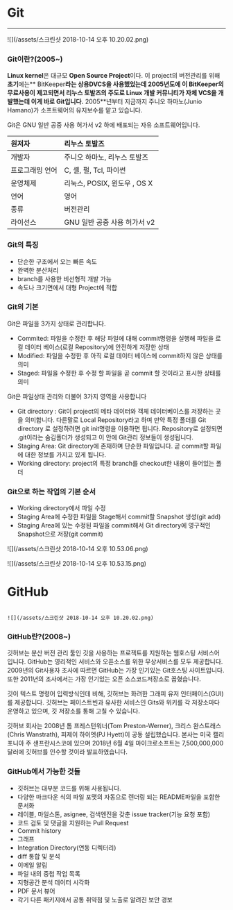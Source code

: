 # Git

---

![](/assets/스크린샷 2018-10-14 오후 10.20.02.png)

### Git이란?\(2005~\)

**Linux kernel**은 대규모 **Open Source Project**이다. 이 project의 버전관리를 위해 **초기**에는** BitKeeper**라는 **상용DVCS**을 사용했었는데 2005년도에 이 BitKeeper의 **무료사용이 제고**되면서 **리누스 토발즈**의 주도로 Linux 개발 커뮤니티가 **자체 VCS을 개발**했는데 이게 바로 **Git**입니다.** 2005**년부터 지금까지 주니오 하마노\(Junio Hamano\)가 소프트웨어의 유지보수를 맡고 있습니다.

Git은 GNU 일반 공중 사용 허가서 v2 하에 배포되는 자유 소프트웨어입니다.

| **원저자** | **리누스 토발즈** |
| :--- | :--- |
| 개발자 | 주니오 하마노, 리누스 토발즈 |
| 프로그래밍 언어 | C, 셸, 펄, Tcl, 파이썬 |
| 운영체제 | 리눅스,  POSIX,  윈도우 , OS X |
| 언어 | 영어 |
| 종류 | 버전관리 |
| 라이선스 | GNU 일반 공중 사용 허가서 v2 |

#### 

### Git의 특징

* 단순한 구조에서 오는 빠른 속도
* 완벽한 분산처리
* branch를 사용한 비선형적 개발 가능
* 속도나 크기면에서 대형 Project에 적합

### Git의 기본

Git은 파일을 3가지 상태로 관리합니다.

* Commited: 파일을 수정한 후 해당 파일에 대해 commit명령을 실행해 파일을 로컬 데이터 베이스\(로컬 Repository\)에 안전하게 저장한 상태
* Modified: 파일을 수정한 후 아직 로컬 데이터 베이스에 commit하지 않은 상태를 의미
* Staged: 파일을 수정한 후 수정 할 파일을 곧 commit 할 것이라고 표시한 상태를 의미

Git은 파일상태 관리와 더불어 3가지 영역을 사용합니다

* Git directory : Git이 project의 메타 데이터와 객체 데이터베이스를 저장하는 곳을 의미합니다. 다른말로 Local Repository라고 하며 만약 특정 폴더를 Git directory 로 설정하려면 git init명령을 이용하면 됩니다. Repository로 설정되면 .git이라는 숨김폴더가 생성되고 이 안에 Git관리 정보들이 생성됩니다.
* Staging Area: Git directory에 존재하며 단순한 파일입니다. 곧 commit할 파일에 대한 정보를 가지고 있게 됩니다.
* Working directory: project의 특정 branch를 checkout한 내용이 들어있는 폴더

### Git으로 하는 작업의 기본 순서

* Working directory에서 파일 수정
* Staging Area에 수정한 파일을  Stage해서 commit할 Snapshot 생성\(git add\)
* Staging Area에 있는 수정된 파일을 commit해서 Git directory에 영구적인 Snapshot으로 저장\(git commit\)

![](/assets/스크린샷 2018-10-14 오후 10.53.06.png)

![](/assets/스크린샷 2018-10-14 오후 10.53.15.png)

# GitHub

```
                                                                                                              ![](/assets/스크린샷 2018-10-14 오후 10.20.02.png)
```

### GitHub란?\(2008~\)

깃허브는 분산 버전 관리 툴인 깃을 사용하는 프로젝트를 지원하는 웹호스팅 서비스어 입니다. GitHub는 영리적인 서비스와 오픈소스를 위한 무상서비스를 모두 제공합니다. 2009년의 Git사용자 조사에 따르면 GitHub는 가장 인기있는 Git호스팅 사이트입니다. 또한 2011년의 조사에서는 가장 인기있는 오픈 소스코드저장소로 꼽혔습니다.

깃이 텍스트 명령어 입력방식인데 비해, 깃허브는 화려한 그래피 유저 인터페이스\(GUI\)를 제공합니다. 깃허브는 페이스트빈과 유사한 서비스인 Gits와 위키를 각 저장소마다 운영하고 있으며, 깃 저장소를 통해 고칠 수 있습니다.

깃허브 회사는 2008년 톰 프레스턴워너\(Tom Preston-Werner\), 크리스 완스트래스\(Chris Wanstrath\), 피제이 하이엣\(PJ Hyett\)이 공동 설립했습니다. 본사는 미국 캘리포니아 주 샌프란시스코에 있으며 2018년 6월 4일 마이크로소프트는 7,500,000,000 달러에 깃허브를 인수할 것이라 발표하였습니다.

### GitHub에서 가능한 것들

* 깃허브는 대부분 코드를 위해 사용됩니다.
* 다양한 마크다운 식의 파일 포맷의 자동으로 렌더링 되는 README파일을 포함한 문서화
* 레이블, 마일스톤, asignee, 검색엔진을 갖춘 issue tracker\(기능 요청 포함\)
* 코드 검토 및 댓글을 지원하는 Pull Request
* Commit history
* 그래프
* Integration Directory\(연동 디렉터리\)
* diff 통합 및 분석
* 이메일 알림
* 파일 내의 중첩 작업 목록
* 지형공간 분석 데이터 시각화
* PDF 문서 뷰어
* 각기 다른 패키지에서 공통 취약점 및 노출로 알려진 보안 경보



